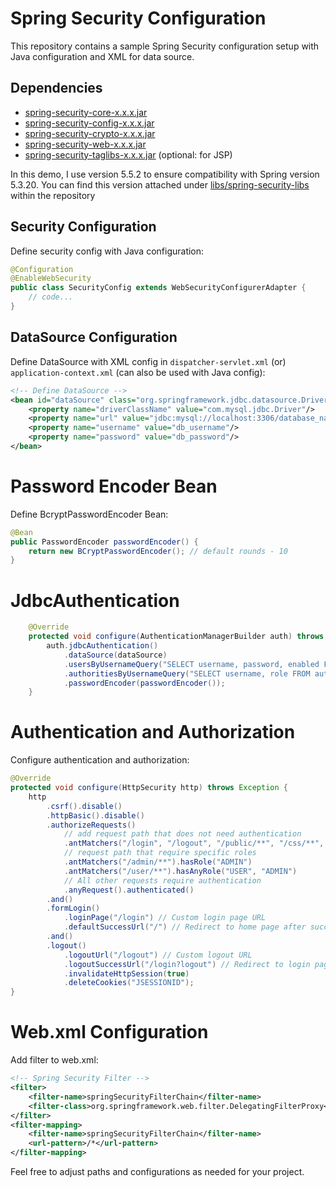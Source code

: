 # Spring Security Configuration

This repository contains a sample Spring Security configuration setup with Java configuration and XML for data source.

## Dependencies

- [spring-security-core-x.x.x.jar](https://mvnrepository.com/artifact/org.springframework.security/spring-security-core)
- [spring-security-config-x.x.x.jar](https://mvnrepository.com/artifact/org.springframework.security/spring-security-config)
- [spring-security-crypto-x.x.x.jar](https://mvnrepository.com/artifact/org.springframework.security/spring-security-crypto)
- [spring-security-web-x.x.x.jar](https://mvnrepository.com/artifact/org.springframework.security/spring-security-web)
- [spring-security-taglibs-x.x.x.jar](https://mvnrepository.com/artifact/org.springframework.security/spring-security-taglibs) (optional: for JSP)

In this demo, I use version 5.5.2 to ensure compatibility with Spring version 5.3.20. You can find this version attached under [libs/spring-security-libs](https://github.com/khunaungpaing/plain-spring-demos/tree/main/libs/spring-security-libs) within the repository

## Security Configuration

Define security config with Java configuration:

```java
@Configuration
@EnableWebSecurity
public class SecurityConfig extends WebSecurityConfigurerAdapter {
    // code...
}
```

## DataSource Configuration
Define DataSource with XML config in `dispatcher-servlet.xml` (or) `application-context.xml` 
(can also be used with Java config):

```xml
<!-- Define DataSource -->
<bean id="dataSource" class="org.springframework.jdbc.datasource.DriverManagerDataSource">
    <property name="driverClassName" value="com.mysql.jdbc.Driver"/>
    <property name="url" value="jdbc:mysql://localhost:3306/database_name"/>
    <property name="username" value="db_username"/>
    <property name="password" value="db_password"/>
</bean>
```

# Password Encoder Bean
Define BcryptPasswordEncoder Bean:

```java
@Bean
public PasswordEncoder passwordEncoder() {
    return new BCryptPasswordEncoder(); // default rounds - 10
}
```
# JdbcAuthentication
```java
    @Override
    protected void configure(AuthenticationManagerBuilder auth) throws Exception {
        auth.jdbcAuthentication()
            .dataSource(dataSource)
            .usersByUsernameQuery("SELECT username, password, enabled FROM users WHERE username=?")
            .authoritiesByUsernameQuery("SELECT username, role FROM authorities WHERE username=?")
            .passwordEncoder(passwordEncoder());
    }
```
# Authentication and Authorization
Configure authentication and authorization:
```java
@Override
protected void configure(HttpSecurity http) throws Exception {
    http
        .csrf().disable()
        .httpBasic().disable()
        .authorizeRequests()
            // add request path that does not need authentication
            .antMatchers("/login", "/logout", "/public/**", "/css/**", "/js/**", "/images/**", "/views/**").permitAll()
            // request path that require specific roles
            .antMatchers("/admin/**").hasRole("ADMIN")
            .antMatchers("/user/**").hasAnyRole("USER", "ADMIN")
            // All other requests require authentication
            .anyRequest().authenticated()
        .and()
        .formLogin()
            .loginPage("/login") // Custom login page URL
            .defaultSuccessUrl("/") // Redirect to home page after successful login
        .and()
        .logout()
            .logoutUrl("/logout") // Custom logout URL
            .logoutSuccessUrl("/login?logout") // Redirect to login page after logout
            .invalidateHttpSession(true)
            .deleteCookies("JSESSIONID");
}
```

# Web.xml Configuration
Add filter to web.xml:
```xml
<!-- Spring Security Filter -->
<filter>
    <filter-name>springSecurityFilterChain</filter-name>
    <filter-class>org.springframework.web.filter.DelegatingFilterProxy</filter-class>
</filter>
<filter-mapping>
    <filter-name>springSecurityFilterChain</filter-name>
    <url-pattern>/*</url-pattern>
</filter-mapping>
```
Feel free to adjust paths and configurations as needed for your project.
